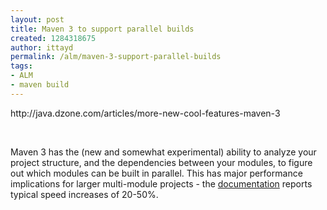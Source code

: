 ```yaml
---
layout: post
title: Maven 3 to support parallel builds
created: 1284318675
author: ittayd
permalink: /alm/maven-3-support-parallel-builds
tags:
- ALM
- maven build
---
```

<p>http://java.dzone.com/articles/more-new-cool-features-maven-3</p>
<p>&nbsp;</p>
<p>Maven 3 has the (new and somewhat experimental) ability to analyze  your project structure, and the dependencies between your modules, to  figure out which modules can be built in parallel. This has major  performance implications for larger multi-module projects - the <a target="_blank" href="https://cwiki.apache.org/confluence/display/MAVEN/Parallel+builds+in+Maven+3">documentation</a> reports typical speed increases of 20-50%.</p>

